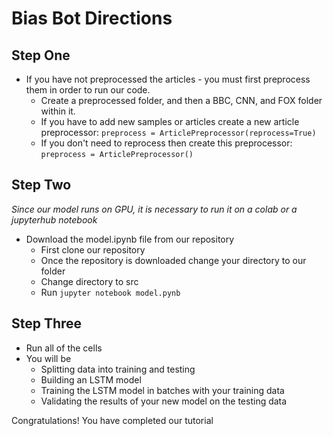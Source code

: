 # Bias Bot Directions

## Step One

- If you have not preprocessed the articles - you must first preprocess them in order to run our code.
  - Create a preprocessed folder, and then a BBC, CNN, and FOX folder within it.
  - If you have to add new samples or articles create a new article preprocessor: 
  ``` preprocess = ArticlePreprocessor(reprocess=True) ```
  - If you don't need to reprocess then create this preprocessor:
  ``` preprocess = ArticlePreprocessor() ```

## Step Two

*Since our model runs on GPU, it is necessary to run it on a colab or a jupyterhub notebook*
- Download the model.ipynb file from our repository
  - First clone our repository
  - Once the repository is downloaded change your directory to our folder
  - Change directory to src
  - Run ```jupyter notebook model.pynb```

## Step Three

- Run all of the cells
- You will be
  - Splitting data into training and testing
  - Building an LSTM model
  - Training the LSTM model in batches with your training data
  - Validating the results of your new model on the testing data

Congratulations! You have completed our tutorial

